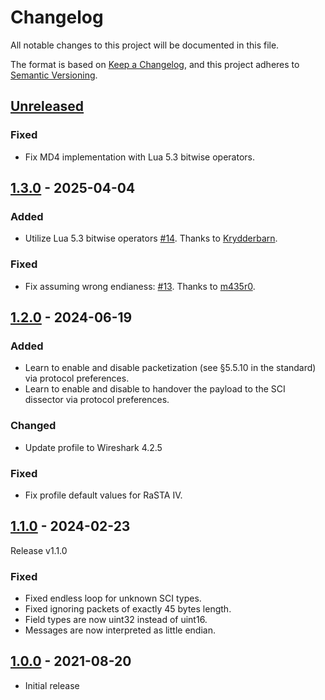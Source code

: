 # Changelog
All notable changes to this project will be documented in this file.

The format is based on [Keep a Changelog](https://keepachangelog.com/en/1.1.0/),
and this project adheres to [Semantic Versioning](https://semver.org/spec/v2.0.0.html).

## [Unreleased]

### Fixed

- Fix MD4 implementation with Lua 5.3 bitwise operators.

## [1.3.0] - 2025-04-04

### Added

- Utilize Lua 5.3 bitwise operators [#14](https://github.com/Railway-CCS/dissectors/issues/14). Thanks to [Krydderbarn](https://github.com/Krydderbarn).

### Fixed

- Fix assuming wrong endianess: [#13](https://github.com/Railway-CCS/dissectors/issues/13). Thanks to [m435r0](https://github.com/m435r0).

## [1.2.0] - 2024-06-19

### Added

- Learn to enable and disable packetization (see §5.5.10 in the standard) via protocol preferences.
- Learn to enable and disable to handover the payload to the SCI dissector via protocol preferences.

### Changed

- Update profile to Wireshark 4.2.5

### Fixed

- Fix profile default values for RaSTA IV.

## [1.1.0] - 2024-02-23

Release v1.1.0

### Fixed

- Fixed endless loop for unknown SCI types.
- Fixed ignoring packets of exactly 45 bytes length.
- Field types are now uint32 instead of uint16.
- Messages are now interpreted as little endian.

## [1.0.0] - 2021-08-20

- Initial release

[Unreleased]: https://github.com/Railway-CCS/dissectors/compare/v1.3.0...main
[1.3.0]: https://github.com/Railway-CCS/dissectors/compare/v1.2.0...v1.3.0
[1.2.0]: https://github.com/Railway-CCS/dissectors/compare/v1.1.0...v1.2.0
[1.1.0]: https://github.com/Railway-CCS/dissectors/compare/v1.0.0...v1.1.0
[1.0.0]: https://github.com/Railway-CCS/dissectors/releases/tag/v1.0.0


